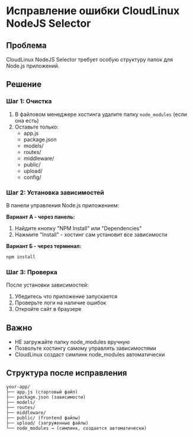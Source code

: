 # Исправление ошибки CloudLinux NodeJS Selector

## Проблема
CloudLinux NodeJS Selector требует особую структуру папок для Node.js приложений.

## Решение

### Шаг 1: Очистка
1. В файловом менеджере хостинга удалите папку `node_modules` (если она есть)
2. Оставьте только:
   - app.js
   - package.json
   - models/
   - routes/
   - middleware/
   - public/
   - upload/
   - config/

### Шаг 2: Установка зависимостей
В панели управления Node.js приложением:

**Вариант А - через панель:**
1. Найдите кнопку "NPM Install" или "Dependencies"
2. Нажмите "Install" - хостинг сам установит все зависимости

**Вариант Б - через терминал:**
```bash
npm install
```

### Шаг 3: Проверка
После установки зависимостей:
1. Убедитесь что приложение запускается
2. Проверьте логи на наличие ошибок
3. Откройте сайт в браузере

## Важно
- НЕ загружайте папку node_modules вручную
- Позвольте хостингу самому управлять зависимостями
- CloudLinux создаст симлинк node_modules автоматически

## Структура после исправления
```
your-app/
├── app.js (стартовый файл)
├── package.json (зависимости)
├── models/
├── routes/
├── middleware/
├── public/ (frontend файлы)
├── upload/ (загруженные файлы)
└── node_modules → (симлинк, создается автоматически)
```
